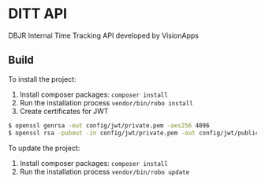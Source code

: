 # DITT API

DBJR Internal Time Tracking API developed by VisionApps

## Build
 
To install the project:
 
1. Install composer packages: `composer install`
2. Run the installation process `vendor/bin/robo install`
3. Create certificates for JWT
```bash
$ openssl genrsa -out config/jwt/private.pem -aes256 4096
$ openssl rsa -pubout -in config/jwt/private.pem -out config/jwt/public.pem
```
 
To update the project:

1. Install composer packages: `composer install`
2. Run the installation process `vendor/bin/robo update`
